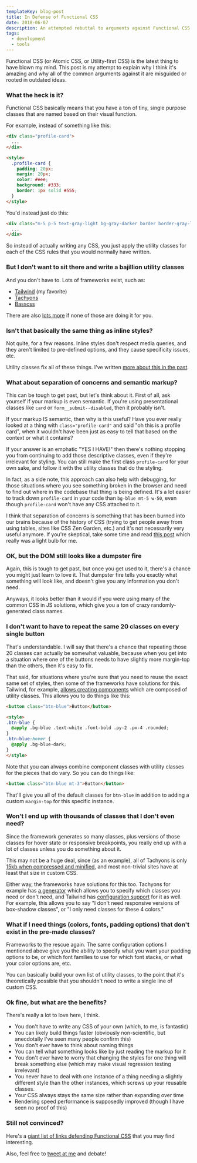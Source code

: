 ```yaml
---
templateKey: blog-post
title: In Defense of Functional CSS
date: 2018-06-07
description: An attempted rebuttal to arguments against Functional CSS
tags:
  - development
  - tools
---
```


Functional CSS (or Atomic CSS, or Utility-first CSS) is the latest thing to have blown my mind. This post is my attempt to explain why I think it's amazing and why all of the common arguments against it are misguided or rooted in outdated ideas.

### What the heck is it?

Functional CSS basically means that you have a ton of tiny, single purpose classes that are named based on their visual function.

For example, instead of something like this:

```html
<div class="profile-card">
  ...
</div>

<style>
  .profile-card {
    padding: 20px;
    margin: 20px;
    color: #eee;
    background: #333;
    border: 1px solid #555;
  }
</style>
```

You'd instead just do this:

```html
<div class="m-5 p-5 text-gray-light bg-gray-darker border border-gray-light">
  ...
</div>
```

So instead of actually writing any CSS, you just apply the utility classes for each of the CSS rules that you would normally have written.

### But I don't want to sit there and write a bajillion utility classes

And you don't have to. Lots of frameworks exist, such as:

* [Tailwind](https://tailwindcss.com/) (my favorite)
* [Tachyons](http://tachyons.io/)
* [Basscss](http://basscss.com/)

There are also [lots more](https://css-tricks.com/need-css-utility-library/) if none of those are doing it for you.

### Isn't that basically the same thing as inline styles?

Not quite, for a few reasons. Inline styles don't respect media queries, and they aren't limited to pre-defined options, and they cause specificity issues, etc.

Utility classes fix all of these things. I've written [more about this in the past](https://mikecr.it/ramblings/utility-classes-vs-inline-styles).

### What about separation of concerns and semantic markup?

This can be tough to get past, but let's think about it. First of all, ask yourself if your markup is even semantic. If you're using presentational classes like `card` or `form__submit--disabled`, then it probably isn't.

If your markup IS semantic, then why is this useful? Have you ever really looked at a thing with `class="profile-card"` and said "oh this is a profile card", when it wouldn't have been just as easy to tell that based on the context or what it contains?

If your answer is an emphatic "YES I HAVE!" then there's nothing stopping you from continuing to add those descriptive classes, even if they're irrelevant for styling. You can still make the first class `profile-card` for your own sake, and follow it with the utility classes that do the styling.

In fact, as a side note, this approach can also help with debugging, for those situations where you see something broken in the browser and need to find out where in the codebase that thing is being defined. It's a lot easier to track down `profile-card` in your code than `bg-blue mt-5 w-50`, even though `profile-card` won't have any CSS attached to it.

I think that separation of concerns is something that has been burned into our brains because of the history of CSS (trying to get people away from using tables, sites like CSS Zen Garden, etc.) and it's not necessarily very useful anymore. If you're skeptical, take some time and read [this post](https://adamwathan.me/css-utility-classes-and-separation-of-concerns/) which really was a light bulb for me.

### OK, but the DOM still looks like a dumpster fire

Again, this is tough to get past, but once you get used to it, there's a chance you might just learn to love it. That dumpster fire tells you exactly what something will look like, and doesn't give you any information you don't need.

Anyways, it looks better than it would if you were using many of the common CSS in JS solutions, which give you a ton of crazy randomly-generated class names.

### I don't want to have to repeat the same 20 classes on every single button

That's understandable. I will say that there's a chance that repeating those 20 classes can actually be somewhat valuable, because when you get into a situation where one of the buttons needs to have slightly more margin-top than the others, then it's easy to fix.

That said, for situations where you're sure that you need to reuse the exact same set of styles, then some of the frameworks have solutions for this. Tailwind, for example, [allows creating components](https://tailwindcss.com/docs/extracting-components/) which are composed of utility classes. This allows you to do things like this:

```html
<button class="btn-blue">Button</button>

<style>
.btn-blue {
  @apply .bg-blue .text-white .font-bold .py-2 .px-4 .rounded;
}
.btn-blue:hover {
  @apply .bg-blue-dark;
}
</style>
```

Note that you can always combine component classes with utility classes for the pieces that do vary. So you can do things like:

```html
<button class="btn-blue mt-3">Button</button>
```

That'll give you all of the default classes for `btn-blue` in addition to adding a custom `margin-top` for this specific instance.

### Won't I end up with thousands of classes that I don't even need?

Since the framework generates so many classes, plus versions of those classes for hover state or responsive breakpoints, you really end up with a lot of classes unless you do something about it.

This may not be a huge deal, since (as an example), all of Tachyons is only [15kb when compressed and minified](https://medium.com/@philipardeljan/15kb-of-css-is-all-youll-ever-need-%EF%B8%8F-634da7258338), and most non-trivial sites have at least that size in custom CSS.

Either way, the frameworks have solutions for this too. Tachyons for example has [a generator](https://github.com/tachyons-css/generator) which allows you to specify which classes you need or don't need, and Tailwind has [configuration support](https://tailwindcss.com/docs/configuration) for it as well. For example, this allows you to say "I don't need responsive versions of box-shadow classes", or "I only need classes for these 4 colors."

### What if I need things (colors, fonts, padding options) that don't exist in the pre-made classes?

Frameworks to the rescue again. The same configuration options I mentioned above give you the ability to specify what you want your padding options to be, or which font families to use for which font stacks, or what your color options are, etc.

You can basically build your own list of utility classes, to the point that it's theoretically possible that you shouldn't need to write a single line of custom CSS.

### Ok fine, but what are the benefits?

There's really a lot to love here, I think.

* You don't have to write any CSS of your own (which, to me, is fantastic)
* You can likely build things faster (obviously non-scientific, but anecdotally I've seen many people confirm this)
* You don't ever have to think about naming things
* You can tell what something looks like by just reading the markup for it
* You don't ever have to worry that changing the styles for one thing will break something else (which may make visual regression testing irrelevant)
* You never have to deal with one instance of a thing needing a slightly different style than the other instances, which screws up your reusable classes.
* Your CSS always stays the same size rather than expanding over time
* Rendering speed performance is supposedly improved (though I have seen no proof of this)

### Still not convinced?

Here's a [giant list of links defending Functional CSS](https://johnpolacek.github.io/the-case-for-atomic-css/) that you may find interesting.

Also, feel free to [tweet at me](https://twitter.com/mcrittenden) and debate!

```

```
